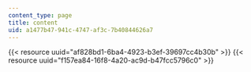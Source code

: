 ```yaml
---
content_type: page
title: content
uid: a1477b47-941c-4747-af3c-7b40844626a7
---
```

{{< resource uuid="af828bd1-6ba4-4923-b3ef-39697cc4b30b" >}}
{{< resource uuid="f157ea84-16f8-4a20-ac9d-b47fcc5796c0" >}}